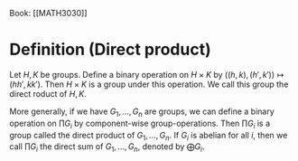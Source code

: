 Book: [[MATH3030]]
# Definition (Direct product)
Let $H,K$ be groups.
Define a binary operation on $H\times K$ by $((h,k),(h',k'))\mapsto(hh',kk')$.
Then $H\times K$ is a group under this operation.
We call this group the direct roduct of $H,K$.

More generally, if we have $G_{1},\dots,G_{n}$ are groups, we can define a binary operation on $\prod G_{i}$ by component-wise group-operations.
Then $\prod G_{i}$ is a group called the direct product of $G_{1},\dots,G_{n}$.
If $G_{i}$ is abelian for all $i$, then we call $\prod G_{i}$ the direct sum of $G_{1},\dots,G_{n}$, denoted by $\bigoplus G_{i}$.